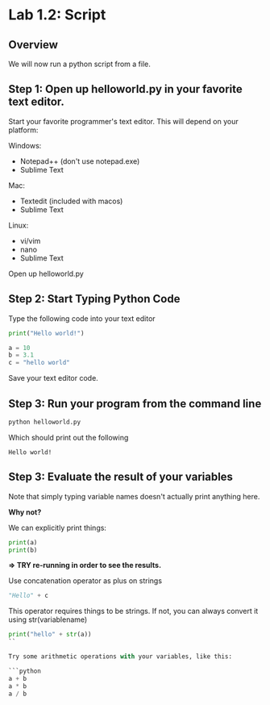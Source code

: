 Lab 1.2: Script
=============

## Overview

We will now run a python script from a file.

## Step 1: Open up helloworld.py in your favorite text editor.

Start your favorite programmer's text editor.  This will depend on your platform:

Windows:
 * Notepad++ (don't use notepad.exe)
 * Sublime Text

Mac:
 * Textedit (included with macos)
 * Sublime Text

Linux:
 * vi/vim
 * nano
 * Sublime Text

Open up helloworld.py


## Step 2: Start Typing Python Code

Type the following code into your text editor

```python
print("Hello world!")

a = 10
b = 3.1
c = "hello world"
```

Save your text editor code.


## Step 3: Run your program from the command line

```bash
python helloworld.py
```

Which should print out the following

```console
Hello world!
```

## Step 3: Evaluate the result of your variables

Note that simply typing variable names doesn't actually print anything here.

**Why not?**

We can explicitly print things:

```python
print(a)
print(b)
```

**=> TRY re-running in order to see the results.**

Use concatenation operator as plus on strings

```python
"Hello" + c 
```

This operator requires things to be strings. If not, you can always convert it using str(variablename)

```python
print("hello" + str(a))
``

Try some arithmetic operations with your variables, like this:

```python
a + b
a * b
a / b
```





